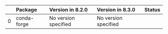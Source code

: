 <!-- markdown-link-check-disable -->

|    | Package     | Version in 8.2.0     | Version in 8.3.0     | Status   |
|---:|:------------|:---------------------|:---------------------|:---------|
|  0 | conda-forge | No version specified | No version specified |          |